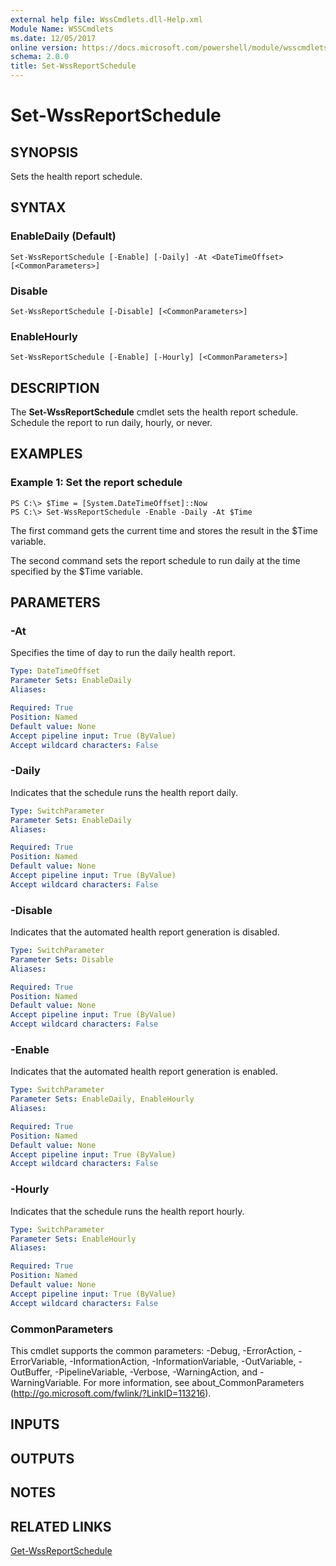 ```yaml
---
external help file: WssCmdlets.dll-Help.xml
Module Name: WSSCmdlets
ms.date: 12/05/2017
online version: https://docs.microsoft.com/powershell/module/wsscmdlets/set-wssreportschedule?view=windowsserver2012r2-ps&wt.mc_id=ps-gethelp
schema: 2.0.0
title: Set-WssReportSchedule
---
```


# Set-WssReportSchedule

## SYNOPSIS
Sets the health report schedule.

## SYNTAX

### EnableDaily (Default)
```
Set-WssReportSchedule [-Enable] [-Daily] -At <DateTimeOffset> [<CommonParameters>]
```

### Disable
```
Set-WssReportSchedule [-Disable] [<CommonParameters>]
```

### EnableHourly
```
Set-WssReportSchedule [-Enable] [-Hourly] [<CommonParameters>]
```

## DESCRIPTION
The **Set-WssReportSchedule** cmdlet sets the health report schedule.
Schedule the report to run daily, hourly, or never.

## EXAMPLES

### Example 1: Set the report schedule
```
PS C:\> $Time = [System.DateTimeOffset]::Now
PS C:\> Set-WssReportSchedule -Enable -Daily -At $Time
```

The first command gets the current time and stores the result in the $Time variable.

The second command sets the report schedule to run daily at the time specified by the $Time variable.

## PARAMETERS

### -At
Specifies the time of day to run the daily health report.

```yaml
Type: DateTimeOffset
Parameter Sets: EnableDaily
Aliases: 

Required: True
Position: Named
Default value: None
Accept pipeline input: True (ByValue)
Accept wildcard characters: False
```

### -Daily
Indicates that the schedule runs the health report daily.

```yaml
Type: SwitchParameter
Parameter Sets: EnableDaily
Aliases: 

Required: True
Position: Named
Default value: None
Accept pipeline input: True (ByValue)
Accept wildcard characters: False
```

### -Disable
Indicates that the automated health report generation is disabled.

```yaml
Type: SwitchParameter
Parameter Sets: Disable
Aliases: 

Required: True
Position: Named
Default value: None
Accept pipeline input: True (ByValue)
Accept wildcard characters: False
```

### -Enable
Indicates that the automated health report generation is enabled.

```yaml
Type: SwitchParameter
Parameter Sets: EnableDaily, EnableHourly
Aliases: 

Required: True
Position: Named
Default value: None
Accept pipeline input: True (ByValue)
Accept wildcard characters: False
```

### -Hourly
Indicates that the schedule runs the health report hourly.

```yaml
Type: SwitchParameter
Parameter Sets: EnableHourly
Aliases: 

Required: True
Position: Named
Default value: None
Accept pipeline input: True (ByValue)
Accept wildcard characters: False
```

### CommonParameters
This cmdlet supports the common parameters: -Debug, -ErrorAction, -ErrorVariable, -InformationAction, -InformationVariable, -OutVariable, -OutBuffer, -PipelineVariable, -Verbose, -WarningAction, and -WarningVariable. For more information, see about_CommonParameters (http://go.microsoft.com/fwlink/?LinkID=113216).

## INPUTS

## OUTPUTS

## NOTES

## RELATED LINKS

[Get-WssReportSchedule](./Get-WssReportSchedule.md)

